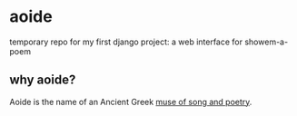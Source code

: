 aoide
=====

temporary repo for my first django project: a web interface for showem-a-poem


why aoide?
----------
Aoide is the name of an Ancient Greek [muse of song and poetry](http://en.wikipedia.org/wiki/Aoide). 
